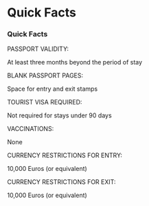 # Quick Facts

### Quick Facts

PASSPORT VALIDITY:

At least three months beyond the period of stay

BLANK PASSPORT PAGES:

Space for entry and exit stamps

TOURIST VISA REQUIRED:

Not required for stays under 90 days

VACCINATIONS:

None

CURRENCY RESTRICTIONS FOR ENTRY:

10,000 Euros (or equivalent)

CURRENCY RESTRICTIONS FOR EXIT:

10,000 Euros (or equivalent)